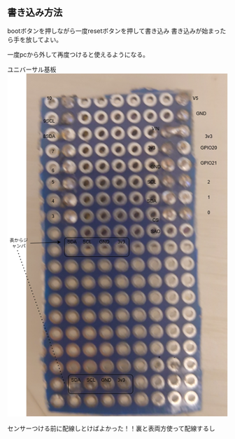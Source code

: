 

## 書き込み方法
bootボタンを押しながら一度resetボタンを押して書き込み
書き込みが始まったら手を放してよい。

一度pcから外して再度つけると使えるようになる。

ユニバーサル基板
![回路図](ユニバーサル基板.drawio.png)


センサーつける前に配線しとけばよかった！！裏と表両方使って配線するし